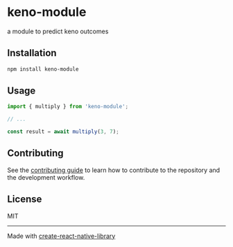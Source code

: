 # keno-module

a module to predict keno outcomes

## Installation

```sh
npm install keno-module
```

## Usage


```js
import { multiply } from 'keno-module';

// ...

const result = await multiply(3, 7);
```


## Contributing

See the [contributing guide](CONTRIBUTING.md) to learn how to contribute to the repository and the development workflow.

## License

MIT

---

Made with [create-react-native-library](https://github.com/callstack/react-native-builder-bob)
